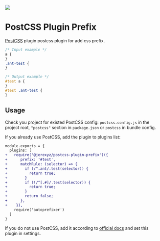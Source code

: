 ![](https://github.com/actions/hello-world/workflows/.github/workflows/main.yml/badge.svg)

# PostCSS Plugin Prefix

[PostCSS] plugin postcss plugin for add css prefix.

[postcss]: https://github.com/postcss/postcss

```css
/* Input example */
a {
}
.ant-test {
}
```

```css
/* Output example */
#test a {
}
#test .ant-test {
}
```

## Usage

Check you project for existed PostCSS config: `postcss.config.js`
in the project root, `"postcss"` section in `package.json`
or `postcss` in bundle config.

If you already use PostCSS, add the plugin to plugins list:

```diff
module.exports = {
  plugins: [
+   require('@jerexyz/postcss-plugin-prefix')({
+      prefix: '#test',
+      matchRule: (selector) => {
+        if (/^.ant/.test(selector)) {
+          return true;
+        }
+        if (!/^[.#]/.test(selector)) {
+          return true;
+        }
+        return false;
+      },
+    }),
    require('autoprefixer')
  ]
}
```

If you do not use PostCSS, add it according to [official docs]
and set this plugin in settings.

[official docs]: https://github.com/postcss/postcss#usage
